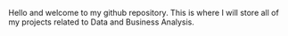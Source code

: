 Hello and welcome to my github repository. This is where I will store all of my projects related to Data and Business Analysis.
